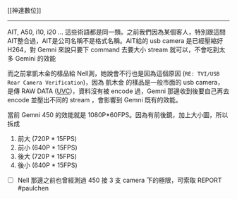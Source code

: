 [[神達數位]]

---

AIT, A50, i10, i20 ... 這些術語都是同一類。之前我們因為某個客人，特別跟這間AIT整合過，AIT是公司名稱不是格式名稱。AIT給的 usb camera 是已經壓縮好 H264，對 Gemni 來說只要下 command 去要大小 stream 就可以，不會吃到太多 Gemini 的效能

而之前拿凱木金的樣品給 Nell測，她說會不行也是因為這個原因 (`RE: TVI/USB Rear Camera Verification`)，因為 凱木金 的樣品是一般市面的 usb camera，是傳 RAW DATA ([UVC](https://zh.wikipedia.org/wiki/USB%E8%A6%96%E9%A0%BB%E9%A1%9E%E5%88%A5))，資料沒有被 encode 過，Gemni 那邊收到後要自己再去 encode 並壓出不同的 stream ，會影響到 Gemni 既有的效能。

當前 Gemni 450 的效能就是 1080P\*60FPS。因為有前後鏡，加上大小圖，所以拆成  
1. 前大 (720P \* 15FPS)
1. 前小 (640P \* 15FPS)
1. 後大 (720P \* 15FPS)
1. 後小 (640P \* 15FPS)

- [ ] Nell 那邊之前也曾經測過 450 接 3 支 camera 下的極限，可索取 REPORT #paulchen 
